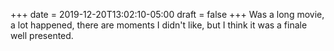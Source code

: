 +++
date = 2019-12-20T13:02:10-05:00
draft = false
+++
Was a long movie, a lot happened, there are moments I didn't like, but I think it was a finale well presented.